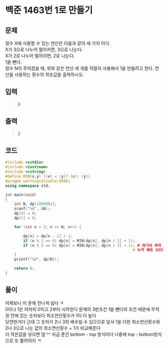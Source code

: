 # 백준 1463번 1로 만들기 

## 문제
정수 X에 사용할 수 있는 연산은 다음과 같이 세 가지 이다.</br>
X가 3으로 나누어 떨어지면, 3으로 나눈다.</br>
X가 2로 나누어 떨어지면, 2로 나눈다.</br>
1을 뺀다.</br>
정수 N이 주어졌을 때, 위와 같은 연산 세 개를 적절히 사용해서 1을 만들려고 한다. 연산을 사용하는 횟수의 최솟값을 출력하시오.</br>

## 입력
> 9
## 출력
> 2
## 코드
```c++
#include <cstdio>
#include <iostream>
#include <cstring>
#define MIN(x,y) ((x) < (y)? (x): (y))
#pragma warning(disable:4996)
using namespace std;

int main(void)
{
	int N, dp[1000001];
	scanf("%d", &N);
	dp[0] = 0;
	dp[1] = 0;

	for (int n = 2; n <= N; n++) {

		dp[n] = dp[n - 1] + 1;
		if (n % 2 == 0) dp[n] = MIN(dp[n], dp[n / 2] + 1);
		if (n % 3 == 0) dp[n] = MIN(dp[n], dp[n / 3] + 1); # 여기서 주의 else if를 쓰면 안댐 2나 3의 공배수일 수 있으므로          
	                                                     # 누가 봐도 3으로 나눈 횟수가 연산횟수가 적을테니 
	}
	printf("%d", dp[N]);

	return 0;
}
```
## 풀이
이제보니 이 문제 전나게 쉽다 ㅋ </br>
0이나 1은 어차피 0이고 2부터 시작한다 문제의 3번조건 1을 뺀다의 조건 때문에 무적권 전에 있는 숫자보다 최소연산횟수가 1이 더 높다 </br>
당연한거다 근데 그 숫자가 2나 3의 배수일 수 있으므로 앞서 1을 더한 최소연산횟수와 2나 3으로 나눈 값의 최소연산횟수 + 1가 비교해준다 </br>
더 작은값을 넣으면 댐 ^^ 지금 푼건 bottom - top 방식이다 나중에 top - bottom방식으로 또 풀어야지 ㅋ 
